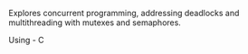 Explores concurrent programming, addressing deadlocks and multithreading with mutexes and semaphores.

Using - C
